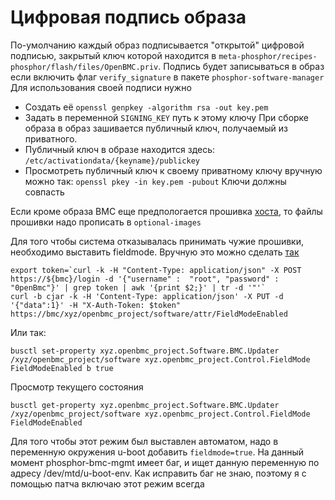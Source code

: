 
# Цифровая подпись образа
По-умолчанию каждый образ подписывается "открытой" цифровой подписью, закрытый ключ которой находится в `meta-phosphor/recipes-phosphor/flash/files/OpenBMC.priv`.
Подпись будет записываться  в образ если включить флаг `verify_signature` в пакете `phosphor-software-manager`
Для использования своей подписи нужно
- Создать её `openssl genpkey -algorithm rsa -out key.pem`
- Задать в переменной `SIGNING_KEY` путь к этому ключу
При сборке образа в образ зашивается публичный ключ, получаемый из приватного.
- Публичный ключ в образе находится здесь: `/etc/activationdata/{keyname}/publickey`
- Просмотреть публичный ключ к своему приватному ключу вручную можно так: `openssl pkey -in key.pem -pubout`
Ключи должны совпасть

Если кроме образа BMC еще предпологается прошивка [хоста](host_firmware_update.md), то файлы прошивки надо прописать в `optional-images`

Для того чтобы система отказывалась принимать чужие прошивки, необходимо выставить fieldmode.
Вручную это можно сделать [так](https://github.com/openbmc/docs/blob/master/architecture/code-update/code-update.md#software-field-mode)
```
export token=`curl -k -H "Content-Type: application/json" -X POST https://${bmc}/login -d '{"username" :  "root", "password" :  "0penBmc"}' | grep token | awk '{print $2;}' | tr -d '"'`
curl -b cjar -k -H 'Content-Type: application/json' -X PUT -d '{"data":1}' -H "X-Auth-Token: $token" https://bmc/xyz/openbmc_project/software/attr/FieldModeEnabled
```
Или так:
```
busctl set-property xyz.openbmc_project.Software.BMC.Updater /xyz/openbmc_project/software xyz.openbmc_project.Control.FieldMode FieldModeEnabled b true
```
Просмотр текущего состояния
```
busctl get-property xyz.openbmc_project.Software.BMC.Updater /xyz/openbmc_project/software xyz.openbmc_project.Control.FieldMode FieldModeEnabled
```
Для того чтобы этот режим был выставлен автоматом, надо в переменную окружения u-boot добавить `fieldmode=true`. На данный момент phosphor-bmc-mgmt имеет баг, и ищет данную переменную по адресу  /dev/mtd/u-boot-env. Как исправить баг не знаю, поэтому я с помощью патча включаю этот режим всегда
